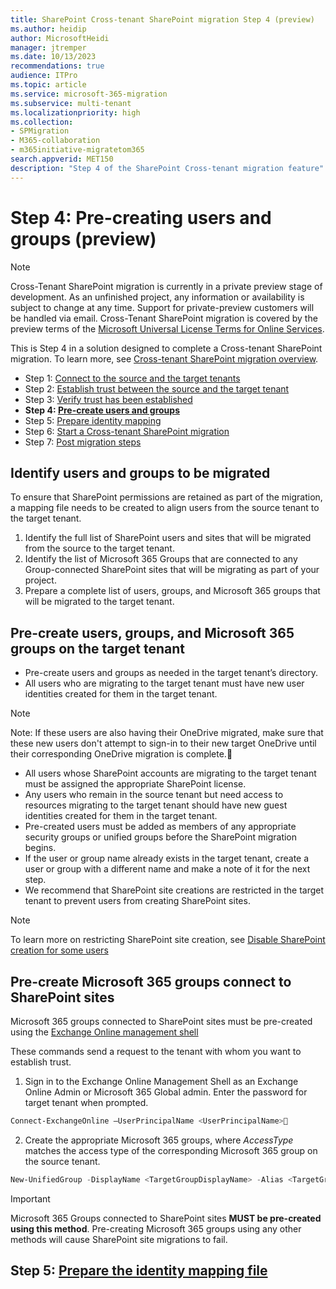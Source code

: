 ```yaml
---
title: SharePoint Cross-tenant SharePoint migration Step 4 (preview)
ms.author: heidip
author: MicrosoftHeidi
manager: jtremper
ms.date: 10/13/2023
recommendations: true
audience: ITPro
ms.topic: article
ms.service: microsoft-365-migration
ms.subservice: multi-tenant
ms.localizationpriority: high
ms.collection: 
- SPMigration
- M365-collaboration
- m365initiative-migratetom365
search.appverid: MET150
description: "Step 4 of the SharePoint Cross-tenant migration feature"
---
```


# Step 4: Pre-creating users and groups (preview)

>[!Note]
>Cross-Tenant SharePoint migration is currently in a private preview stage of development. As an unfinished project, any information or availability is subject to change at any time. Support for private-preview customers will be handled via email. Cross-Tenant SharePoint migration is covered by the preview terms of the [Microsoft Universal License Terms for Online Services](https://www.microsoft.com/licensing/terms/product/ForOnlineServices/all).

This is Step 4 in a solution designed to complete a Cross-tenant SharePoint migration. To learn more, see [Cross-tenant SharePoint migration overview](cross-tenant-SharePoint-migration.md).

- Step 1: [Connect to the source and the target tenants](cross-tenant-SharePoint-migration-step1.md)
- Step 2: [Establish trust between the source and the target tenant](cross-tenant-SharePoint-migration-step2.md) 
- Step 3: [Verify trust has been established](cross-tenant-SharePoint-migration-step3.md) 
- **Step 4: [Pre-create users and groups](cross-tenant-SharePoint-migration-step4.md)**  
- Step 5: [Prepare identity mapping](cross-tenant-SharePoint-migration-step5.md)
- Step 6: [Start a Cross-tenant SharePoint migration](cross-tenant-SharePoint-migration-step6.md)
- Step 7: [Post migration steps](cross-tenant-SharePoint-migration-step7.md)


## Identify users and groups to be migrated

To ensure that SharePoint permissions are retained as part of the migration, a mapping file needs to be created to align users from the source tenant to the target tenant.

1. Identify the full list of SharePoint users and sites that will be migrated from the source to the target tenant.
2. Identify the list of Microsoft 365 Groups that are connected to any Group-connected SharePoint sites that will be migrating as part of your project.
3. Prepare a complete list of users, groups, and Microsoft 365 groups that will be migrated to the target tenant.

## Pre-create users, groups, and Microsoft 365 groups on the target tenant

- Pre-create users and groups as needed in the target tenant’s directory.
- All users who are migrating to the target tenant must have new user identities created for them in the target tenant.

>[!Note]
>Note: If these users are also having their OneDrive migrated, make sure that these new users don't attempt to sign-in to their new target OneDrive until their corresponding OneDrive migration is complete.

- All users whose SharePoint accounts are migrating to the target tenant must be assigned the appropriate SharePoint license.
- Any users who remain in the source tenant but need access to resources migrating to the target tenant should have new guest identities created for them in the target tenant.
- Pre-created users must be added as members of any appropriate security groups or unified groups before the SharePoint migration begins. 
- If the user or group name already exists in the target tenant, create a user or group with a different name and make a note of it for the next step.
- We recommend that SharePoint site creations are restricted in the target tenant to prevent users from creating SharePoint sites.

>[!Note]
>To learn more on restricting SharePoint site creation, see [Disable SharePoint creation for some users](/sharepoint/manage-user-profiles#disable-SharePoint-creation-for-some-users)

## Pre-create Microsoft 365 groups connect to SharePoint sites

Microsoft 365 groups connected to SharePoint sites must be pre-created using the [Exchange Online management shell](/powershell/exchange/connect-to-exchange-online-powershell)

These commands send a request to the tenant with whom you want to establish trust.

1. Sign in to the Exchange Online Management Shell as an Exchange Online Admin or Microsoft 365 Global admin. Enter the password for target tenant when prompted.

```powershell
Connect-ExchangeOnline –UserPrincipalName <UserPrincipalName>
```

2. Create the appropriate Microsoft 365 groups, where *AccessType* matches the access type of the corresponding Microsoft 365 group on the source tenant.

```powershell
New-UnifiedGroup -DisplayName <TargetGroupDisplayName> -Alias <TargetGroupAlias> -AccessType <Private|Public> 

   ```
>[!Important]
>Microsoft 365 Groups connected to SharePoint sites **MUST be pre-created using this method**. Pre-creating Microsoft 365 groups using any other methods will cause SharePoint site migrations to fail.


## Step 5: [Prepare the identity mapping file](cross-tenant-SharePoint-migration-step5.md)